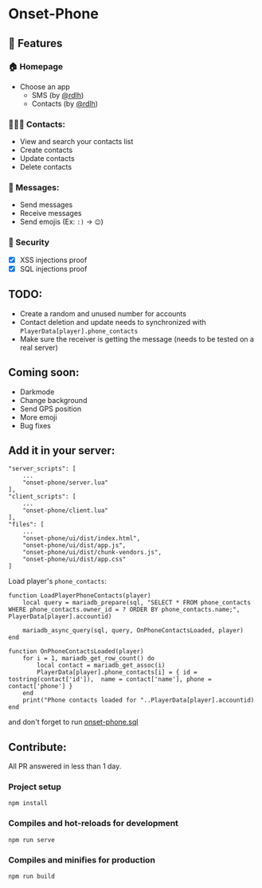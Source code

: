 # Onset-Phone

## 🚀 Features
### 🏠 Homepage
- Choose an app
	- SMS (by [@rdlh](https://github.com/rdlh))
	- Contacts (by [@rdlh](https://github.com/rdlh))
### 🧑‍🤝‍🧑 Contacts:
- View and search your contacts list
- Create contacts
- Update contacts
- Delete contacts
### 💬 Messages:
- Send messages
- Receive messages
- Send emojis (Ex: `:)` -> `😊`)
### 🔐 Security
- [x] XSS injections proof
- [x] SQL injections proof

## TODO:
- Create a random and unused number for accounts
- Contact deletion and update needs to synchronized with `PlayerData[player].phone_contacts`
- Make sure the receiver is getting the message (needs to be tested on a real server)

## Coming soon:
- Darkmode
- Change background
- Send GPS position
- More emoji
- Bug fixes

## Add it in your server:

```
"server_scripts": [
	...
    "onset-phone/server.lua"
],
"client_scripts": [
    ...
    "onset-phone/client.lua"
],
"files": [
    ...
    "onset-phone/ui/dist/index.html",
    "onset-phone/ui/dist/app.js",
    "onset-phone/ui/dist/chunk-vendors.js",
    "onset-phone/ui/dist/app.css"
]
```

Load player's `phone_contacts`:

```
function LoadPlayerPhoneContacts(player)
	local query = mariadb_prepare(sql, "SELECT * FROM phone_contacts WHERE phone_contacts.owner_id = ? ORDER BY phone_contacts.name;", PlayerData[player].accountid)

	mariadb_async_query(sql, query, OnPhoneContactsLoaded, player)
end

function OnPhoneContactsLoaded(player)
	for i = 1, mariadb_get_row_count() do
        local contact = mariadb_get_assoc(i)
        PlayerData[player].phone_contacts[i] = { id = tostring(contact['id']),  name = contact['name'], phone = contact['phone'] }
    end
    print("Phone contacts loaded for "..PlayerData[player].accountid)
end
```

and don't forget to run [onset-phone.sql](https://github.com/rdlh/onset-phone/blob/master/onset-phone.sql)

## Contribute:

All PR answered in less than 1 day.

### Project setup
```
npm install
```

### Compiles and hot-reloads for development
```
npm run serve
```

### Compiles and minifies for production
```
npm run build
```